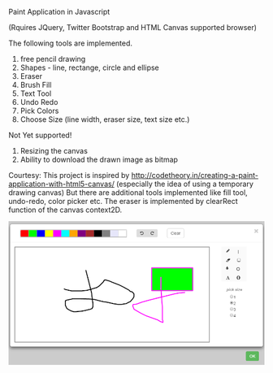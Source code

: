 Paint Application in Javascript 

(Rquires JQuery, Twitter Bootstrap and HTML Canvas supported browser)

The following tools are implemented.
1. free pencil drawing
2. Shapes - line, rectange, circle and ellipse
3. Eraser
4. Brush Fill
5. Text Tool
6. Undo Redo
7. Pick Colors
8. Choose Size (line width, eraser size, text size etc.)

Not Yet supported!
1. Resizing the canvas
2. Ability to download the drawn image as bitmap

Courtesy: This project is inspired by http://codetheory.in/creating-a-paint-application-with-html5-canvas/
(especially the idea of using a temporary drawing canvas)
But there are additional tools implemented like fill tool, undo-redo, color picker etc.
The eraser is implemented by clearRect function of the canvas context2D.

![Alt Paint Application](paint.png "Screen Shot")

